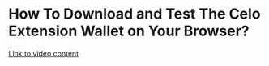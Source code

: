 



# How To Download and Test The Celo Extension Wallet on Your Browser?
[Link to video content](https://www.youtube.com/watch?v=KD_0kKxtl8c&t=58s)   
